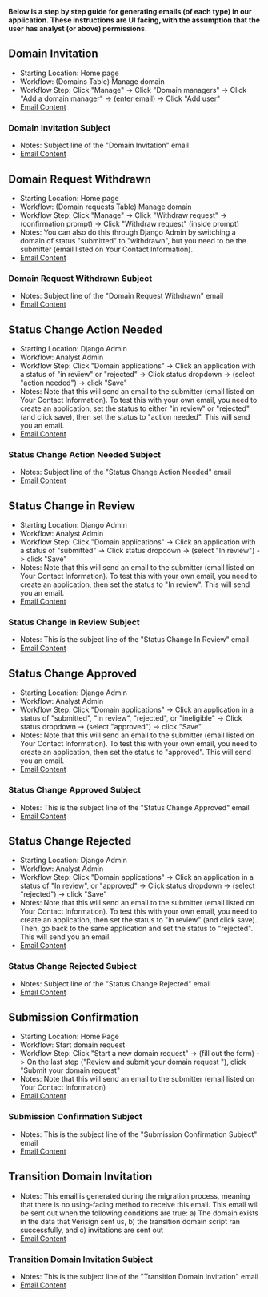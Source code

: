 **Below is a step by step guide for generating emails (of each type) in our application. These instructions are UI facing, with the assumption that the user has analyst (or above) permissions.**

## Domain Invitation
- Starting Location: Home page
- Workflow: (Domains Table) Manage domain
- Workflow Step: Click "Manage" -> Click "Domain managers" -> Click "Add a domain manager" -> (enter email) -> Click "Add user"
- [Email Content](https://github.com/cisagov/manage.get.gov/blob/main/src/registrar/templates/emails/domain_invitation.txt)

### Domain Invitation Subject
- Notes: Subject line of the "Domain Invitation" email
- [Email Content](https://github.com/cisagov/manage.get.gov/blob/main/src/registrar/templates/emails/domain_invitation_subject.txt)

## Domain Request Withdrawn
- Starting Location: Home page
- Workflow: (Domain requests Table) Manage domain
- Workflow Step: Click "Manage" -> Click "Withdraw request" -> (confirmation prompt) -> Click "Withdraw request" (inside prompt)
- Notes: You can also do this through Django Admin by switching a domain of status "submitted" to "withdrawn", but you need to be the submitter (email listed on Your Contact Information).
- [Email Content](https://github.com/cisagov/manage.get.gov/blob/main/src/registrar/templates/emails/domain_request_withdrawn.txt)

### Domain Request Withdrawn Subject
- Notes: Subject line of the "Domain Request Withdrawn" email
- [Email Content](https://github.com/cisagov/manage.get.gov/blob/main/src/registrar/templates/emails/domain_request_withdrawn_subject.txt)

## Status Change Action Needed
- Starting Location: Django Admin
- Workflow: Analyst Admin
- Workflow Step: Click "Domain applications" -> Click an application with a status of "in review" or "rejected" -> Click status dropdown -> (select "action needed") -> click "Save"
- Notes: Note that this will send an email to the submitter (email listed on Your Contact Information). To test this with your own email, you need to create an application, set the status to either "in review" or "rejected" (and click save), then set the status to "action needed". This will send you an email.
- [Email Content](https://github.com/cisagov/manage.get.gov/blob/main/src/registrar/templates/emails/status_change_action_needed.txt)

### Status Change Action Needed Subject
- Notes: Subject line of the "Status Change Action Needed" email
- [Email Content](https://github.com/cisagov/manage.get.gov/blob/main/src/registrar/templates/emails/status_change_action_needed_subject.txt)

## Status Change in Review
- Starting Location: Django Admin
- Workflow: Analyst Admin
- Workflow Step: Click "Domain applications" -> Click an application with a status of "submitted" -> Click status dropdown -> (select "In review") -> click "Save"
- Notes: Note that this will send an email to the submitter (email listed on Your Contact Information). To test this with your own email, you need to create an application, then set the status to "In review". This will send you an email.
- [Email Content](https://github.com/cisagov/manage.get.gov/blob/main/src/registrar/templates/emails/status_change_approved.txt)

### Status Change in Review Subject
- Notes: This is the subject line of the "Status Change In Review" email
- [Email Content](https://github.com/cisagov/manage.get.gov/blob/main/src/registrar/templates/emails/status_change_in_review_subject.txt)

## Status Change Approved
- Starting Location: Django Admin
- Workflow: Analyst Admin
- Workflow Step: Click "Domain applications" -> Click an application in a status of "submitted", "In review", "rejected", or "ineligible" -> Click status dropdown -> (select "approved") -> click "Save"
- Notes: Note that this will send an email to the submitter (email listed on Your Contact Information). To test this with your own email, you need to create an application, then set the status to "approved". This will send you an email.
- [Email Content](https://github.com/cisagov/manage.get.gov/blob/main/src/registrar/templates/emails/status_change_approved.txt)

### Status Change Approved Subject
- Notes: This is the subject line of the "Status Change Approved" email
- [Email Content](https://github.com/cisagov/manage.get.gov/blob/main/src/registrar/templates/emails/status_change_approved_subject.txt)

## Status Change Rejected
- Starting Location: Django Admin
- Workflow: Analyst Admin
- Workflow Step: Click "Domain applications" -> Click an application in a status of "In review", or "approved" -> Click status dropdown -> (select "rejected") -> click "Save"
- Notes: Note that this will send an email to the submitter (email listed on Your Contact Information). To test this with your own email, you need to create an application, then set the status to "in review" (and click save). Then, go back to the same application and set the status to "rejected". This will send you an email.
- [Email Content](https://github.com/cisagov/manage.get.gov/blob/main/src/registrar/templates/emails/status_change_rejected.txt)

### Status Change Rejected Subject
- Notes: Subject line of the "Status Change Rejected" email
- [Email Content](https://github.com/cisagov/manage.get.gov/blob/main/src/registrar/templates/emails/status_change_rejected_subject.txt)

## Submission Confirmation
- Starting Location: Home Page
- Workflow: Start domain request
- Workflow Step: Click "Start a new domain request" -> (fill out the form) -> On the last step ("Review and submit your domain request "), click "Submit your domain request"
- Notes: Note that this will send an email to the submitter (email listed on Your Contact Information)
- [Email Content](https://github.com/cisagov/manage.get.gov/blob/main/src/registrar/templates/emails/submission_confirmation.txt)

### Submission Confirmation Subject
- Notes: This is the subject line of the "Submission Confirmation Subject" email
- [Email Content](https://github.com/cisagov/manage.get.gov/blob/main/src/registrar/templates/emails/submission_confirmation_subject.txt)

## Transition Domain Invitation
- Notes: This email is generated during the migration process, meaning that there is no using-facing method to receive this email. This email will be sent out when the following conditions are true: a) The domain exists in the data that Verisign sent us, b) the transition domain script ran successfully, and c) invitations are sent out
- [Email Content](https://github.com/cisagov/manage.get.gov/blob/main/src/registrar/templates/emails/transition_domain_invitation.txt)

### Transition Domain Invitation Subject
- Notes: This is the subject line of the "Transition Domain Invitation" email
- [Email Content](https://github.com/cisagov/manage.get.gov/blob/main/src/registrar/templates/emails/transition_domain_invitation_subject.txt)

